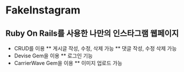 # FakeInstagram

## Ruby On Rails를 사용한 나만의 인스타그램 웹페이지
* CRUD를 이용
    ** 게시글 작성, 수정, 삭제 가능
    ** 댓글 작성, 수정 삭제 가능
* Devise Gem을 이용
    ** 로그인 기능
* CarrierWave Gem을 이용
    ** 이미지 업로드 가능
